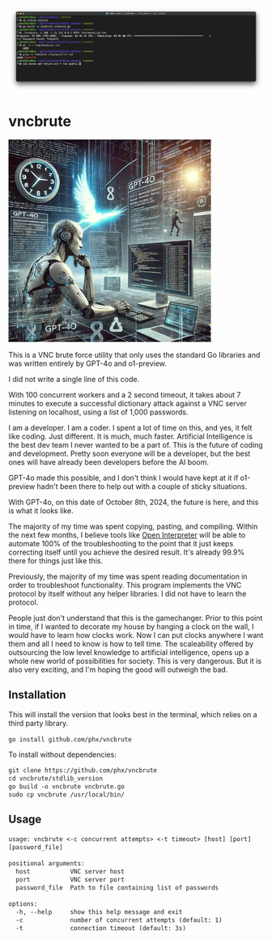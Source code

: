 ![screenshot](./screenshot.png?raw=true)

# vncbrute

![vncbrute](./image.webp?raw=true)

This is a VNC brute force utility that only uses the standard Go libraries and was written entirely by GPT-4o and o1-preview.

I did not write a single line of this code. 

With 100 concurrent workers and a 2 second timeout, it takes about 7 minutes to execute a successful dictionary attack against a VNC server listening on localhost, using a list of 1,000 passwords.

I am a developer.  I am a coder.  I spent a lot of time on this, and yes, it felt like coding.  Just different.  It is much, much faster.  Artificial Intelligence is the best dev team I never wanted to be a part of.
This is the future of coding and development.  Pretty soon everyone will be a developer, but the best ones will have already been developers before the AI boom.

GPT-4o made this possible, and I don't think I would have kept at it if o1-preview hadn't been there to help out with a couple of sticky situations.

With GPT-4o, on this date of October 8th, 2024, the future is here, and this is what it looks like.

The majority of my time was spent copying, pasting, and compiling.  Within the next few months, I believe tools like [Open Interpreter](https://github.com/OpenInterpreter/open-interpreter) will be able to automate 100% of the troubleshooting to the point that it just keeps correcting itself until you achieve the desired result. It's already 99.9% there for things just like this.

Previously, the majority of my time was spent reading documentation in order to troubleshoot functionality. This program implements the VNC protocol by itself without any helper libraries. I did not have to learn the protocol.

People just don't understand that this is the gamechanger. Prior to this point in time, if I wanted to decorate my house by hanging a clock on the wall, I would have to learn how clocks work. Now I can put clocks anywhere I want them and all I
need to know is how to tell time. The scaleability offered by outsourcing the low level knowledge to artificial intelligence, opens up a whole new world of possibilities for society. This is very dangerous. But it is also very exciting, and I'm
hoping the good will outweigh the bad.

## Installation

This will install the version that looks best in the terminal, which relies on a third party library.

`go install github.com/phx/vncbrute`

To install without dependencies:

```
git clone https://github.com/phx/vncbrute
cd vncbrute/stdlib_version
go build -o vncbrute vncbrute.go
sudo cp vncbrute /usr/local/bin/
```

## Usage

```
usage: vncbrute <-c concurrent attempts> <-t timeout> [host] [port] [password_file]

positional arguments:
  host           VNC server host
  port           VNC server port
  password_file  Path to file containing list of passwords

options:
  -h, --help     show this help message and exit
  -c             number of concurrent attempts (default: 1)
  -t             connection timeout (default: 3s)
```
